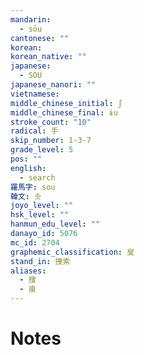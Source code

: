 ```yaml
---
mandarin:
  - sōu
cantonese: ""
korean:
korean_native: ""
japanese:
  - SOU
japanese_nanori: ""
vietnamese:
middle_chinese_initial: ʃ
middle_chinese_final: ɨu
stroke_count: "10"
radical: 手
skip_number: 1-3-7
grade_level: 5
pos: ""
english:
  - search
羅馬字: sou
韓文: 솟
joyo_level: ""
hsk_level: ""
hanmun_edu_level: ""
danayo_id: 5076
mc_id: 2704
graphemic_classification: 叟
stand_in: 捜索
aliases:
  - 搜
  - 廋
---
```


# Notes
